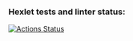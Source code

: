 ### Hexlet tests and linter status:
[![Actions Status](https://github.com/Iryna87/backend-project-lvl3/workflows/hexlet-check/badge.svg)](https://github.com/Iryna87/backend-project-lvl3/actions)